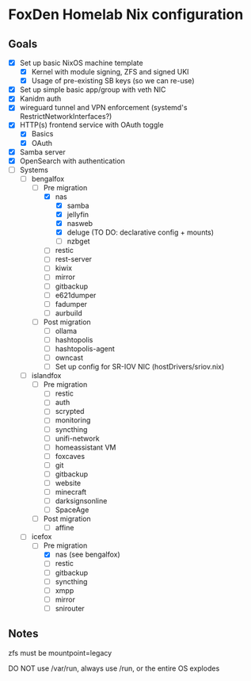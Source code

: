 # FoxDen Homelab Nix configuration

## Goals

- [x] Set up basic NixOS machine template
	- [x] Kernel with module signing, ZFS and signed UKI
	- [x] Usage of pre-existing SB keys (so we can re-use)
- [x] Set up simple basic app/group with veth NIC
- [x] Kanidm auth
- [x] wireguard tunnel and VPN enforcement (systemd's RestrictNetworkInterfaces?)
- [x] HTTP(s) frontend service with OAuth toggle
	- [x] Basics
	- [x] OAuth
- [x] Samba server
- [x] OpenSearch with authentication
- [ ] Systems
	- [ ] bengalfox
		- [ ] Pre migration
			- [x] nas
				- [x] samba
				- [x] jellyfin
				- [x] nasweb
				- [x] deluge (TO DO: declarative config + mounts)
				- [ ] nzbget
			- [ ] restic
			- [ ] rest-server
			- [ ] kiwix
			- [ ] mirror
			- [ ] gitbackup
			- [ ] e621dumper
			- [ ] fadumper
			- [ ] aurbuild
		- [ ] Post migration
			- [ ] ollama
			- [ ] hashtopolis
			- [ ] hashtopolis-agent
			- [ ] owncast
			- [ ] Set up config for SR-IOV NIC (hostDrivers/sriov.nix)
	- [ ] islandfox
		- [ ] Pre migration
			- [ ] restic
			- [ ] auth
			- [ ] scrypted
			- [ ] monitoring
			- [ ] syncthing
			- [ ] unifi-network
			- [ ] homeassistant VM
			- [ ] foxcaves
			- [ ] git
			- [ ] gitbackup
			- [ ] website
			- [ ] minecraft
			- [ ] darksignsonline
			- [ ] SpaceAge
		- [ ] Post migration
			- [ ] affine
	- [ ] icefox
		- [ ] Pre migration
			- [x] nas (see bengalfox)
			- [ ] restic
			- [ ] gitbackup
			- [ ] syncthing
			- [ ] xmpp
			- [ ] mirror
			- [ ] snirouter

## Notes

zfs must be mountpoint=legacy

DO NOT use /var/run, always use /run, or the entire OS explodes
